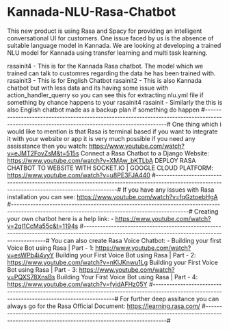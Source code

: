 # Kannada-NLU-Rasa-Chatbot
This new product is using Rasa and Spacy for providing an intelligent conversational UI for customers. One issue faced by us is the absence of suitable language model in Kannada. We are looking at developing a trained NLU model for Kannada using transfer learning and multi task learning.

rasainit4 - This is for the Kannada Rasa chatbot. The model which we trained can talk to customres regarding the data he has been trained with.
rasainit3 - This is for English Chatbot
rasainit2 - This is also Kannada chatbot but with less data and its having some issue with action_handler_querry so you can see this for extracting nlu.yml file if something by chance happens to your rasainit4
rasainit - Similarly the this is also English chatbot made as a backup plan if something do happen
#----------------------------------------------------------------------------------------------------------------------------------------------#
One thing which i would like to mention is that Rasa is terminal based if you want to integrate it with your website or app it is very much possible if you need any assisstance then you watch: https://www.youtube.com/watch?v=eJMT2FovZsM&t=515s
Connect a Rasa Chatbot to a Django Website: https://www.youtube.com/watch?v=XMAw_bKTLbA
DEPLOY RASA CHATBOT TO WEBSITE WITH SOCKET.IO | GOOGLE CLOUD PLATFORM: https://www.youtube.com/watch?v=u8PE3FJA440
#----------------------------------------------------------------------------------------------------------------------------------------------#
If you have any issues with Rasa installation you can see: https://www.youtube.com/watch?v=fqGztoebHgA
#----------------------------------------------------------------------------------------------------------------------------------------------#
Creating your own chatbot here is a help link: - 
https://www.youtube.com/watch?v=2qI1CcMa55c&t=1194s
#----------------------------------------------------------------------------------------------------------------------------------------------#
You can also create Rasa Voice Chatbot: -
Building your first Voice Bot using Rasa | Part - 1: https://www.youtube.com/watch?v=esWPb4i4vyY
Building your First Voice Bot using Rasa | Part - 2: https://www.youtube.com/watch?v=nKlJKnwu1Lg
Building your First Voice Bot using Rasa | Part - 3: https://www.youtube.com/watch?v=PQXS78XnsBs
Building Your First Voice Bot using Rasa | Part - 4: https://www.youtube.com/watch?v=fyidAFHz05Y
#----------------------------------------------------------------------------------------------------------------------------------------------#
For further deep assitance you can always go for the Rasa Official Document:
https://learning.rasa.com/
#----------------------------------------------------------------------------------------------------------------------------------------------#
